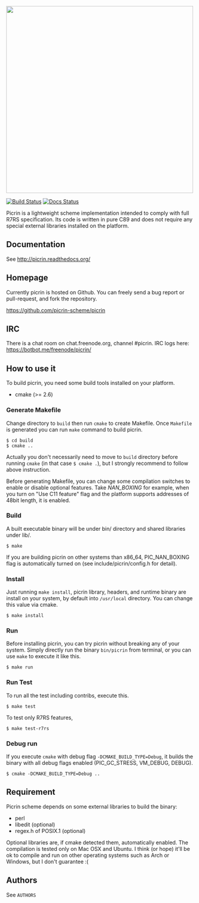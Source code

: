 <img width="500" src="https://raw.githubusercontent.com/picrin-scheme/picrin/master/etc/picrin-logo-fin01-02.png"></img>

[![Build Status](https://travis-ci.org/picrin-scheme/picrin.png)](https://travis-ci.org/picrin-scheme/picrin)
[![Docs Status](https://readthedocs.org/projects/picrin/badge/?version=latest)](https://picrin.readthedocs.org/)

Picrin is a lightweight scheme implementation intended to comply with full R7RS specification. Its code is written in pure C89 and does not require any special external libraries installed on the platform.

## Documentation

See http://picrin.readthedocs.org/

## Homepage

Currently picrin is hosted on Github. You can freely send a bug report or pull-request, and fork the repository.

https://github.com/picrin-scheme/picrin

## IRC

There is a chat room on chat.freenode.org, channel #picrin. IRC logs here: https://botbot.me/freenode/picrin/

## How to use it

To build picrin, you need some build tools installed on your platform.

- cmake (>= 2.6)


### Generate Makefile

Change directory to `build` then run `cmake` to create Makefile. Once `Makefile` is generated you can run `make` command to build picrin.

	$ cd build
	$ cmake ..

Actually you don't necessarily need to move to `build` directory before running `cmake` (in that case `$ cmake .`), but I strongly recommend to follow above instruction.
    
Before generating Makefile, you can change some compilation switches to enable or disable optional features. Take *NAN_BOXING* for example, when you turn on "Use C11 feature" flag and the platform supports addresses of 48bit length, it is enabled.

### Build

A built executable binary will be under bin/ directory and shared libraries under lib/.

	$ make

If you are building picrin on other systems than x86_64, PIC_NAN_BOXING flag is automatically turned on (see include/picrin/config.h for detail).

### Install

Just running `make install`, picrin library, headers, and runtime binary are install on your system, by default into `/usr/local` directory. You can change this value via cmake.

	$ make install

### Run

Before installing picrin, you can try picrin without breaking any of your system. Simply directly run the binary `bin/picrin` from terminal, or you can use `make` to execute it like this.

	$ make run

### Run Test
To run all the test including contribs, execute this.

    $ make test

To test only R7RS features,

    $ make test-r7rs

### Debug run

If you execute `cmake` with debug flag `-DCMAKE_BUILD_TYPE=Debug`, it builds the binary with all debug flags enabled (PIC_GC_STRESS, VM_DEBUG, DEBUG).

	$ cmake -DCMAKE_BUILD_TYPE=Debug ..
	
## Requirement

Picrin scheme depends on some external libraries to build the binary:

- perl
- libedit (optional)
- regex.h of POSIX.1 (optional)

Optional libraries are, if cmake detected them, automatically enabled.
The compilation is tested only on Mac OSX and Ubuntu. I think (or hope) it'll be ok to compile and run on other operating systems such as Arch or Windows, but I don't guarantee :(

## Authors

See `AUTHORS`
